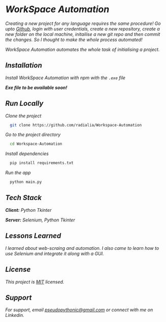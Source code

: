 
# _WorkSpace Automation_

_Creating a new project for any language requires the same procedure! Go upto [Github](https://www.github.com), login with user credentials, create a new repository, create a new folder on the local machine, initailise a new git repo and then commit the changes. So I thought to make the whole process automated!_

_WorkSpace Automation automates the whole task of initialising a project._

## _Installation_

_Install WorkSpace Automation with npm with the `.exe` file_

**_Exe file to be available soon!_**
    
## _Run Locally_

_Clone the project_

```bash
  git clone https://github.com/radialia/Workspace-Automation
```

_Go to the project directory_

```bash
  cd Workspace-Automation
```

_Install dependencies_

```bash
  pip install requirements.txt
```

_Run the app_

```bash
  python main.py
```


## _Tech Stack_

_**Client:** Python Tkinter_

_**Server:** Selenium, Python Tkinter_


## _Lessons Learned_

_I learned about web-scraing and automation. I also came to learn how to use Selenium and integrate it along with a GUI._


## _License_

_This project is [MIT](https://github.com/radialia/Workspace-Automation/blob/main/LICENSE) licensed._


## _Support_

_For support, email pseudopythonic@gmail.com or connect with me on Linkedin._


